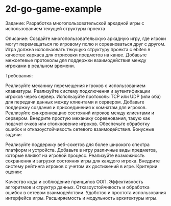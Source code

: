 # 2d-go-game-example

Задание: Разработка многопользовательской аркадной игры с использованием текущей структуры проекта

Описание:
Создайте многопользовательскую аркадную игру, где игроки могут перемещаться по игровому полю и соревноваться друг с другом. Игра должна использовать текущую структуру проекта с ebiten в качестве каркаса для отрисовки предметов на канве. Добавьте межсетевые протоколы для поддержки взаимодействия между игроками в реальном времени.

Требования:

Реализуйте механику перемещения игроков с использованием клавиатуры.
Реализуйте систему подключения и аутентификации игроков через сервер.
Используйте протоколы TCP или UDP (или оба) для передачи данных между клиентами и сервером.
Добавьте поддержку создания и присоединения к комнатам для игроков.
Реализуйте синхронизацию состояний игроков между клиентами и сервером.
Внедрите простую механику соревнования, такую как подсчет очков или столкновение игроков.
Обеспечьте обработку ошибок и отказоустойчивость сетевого взаимодействия.
Бонусные задачи:

Реализуйте поддержку веб-сокетов для более широкого спектра платформ и устройств.
Добавьте в игру различные виды предметов, которые влияют на игровой процесс.
Реализуйте возможность сохранения и загрузки состояния игры для каждого игрока.
Внедрите систему рейтинга игроков с учетом их достижений в игре.
Критерии оценки:

Качество кода и соблюдение принципов ООП.
Эффективность алгоритмов и структур данных.
Отказоустойчивость и обработка ошибок в сетевом взаимодействии.
Удобство и простота использования интерфейса игры.
Расширяемость и модульность архитектуры игры.